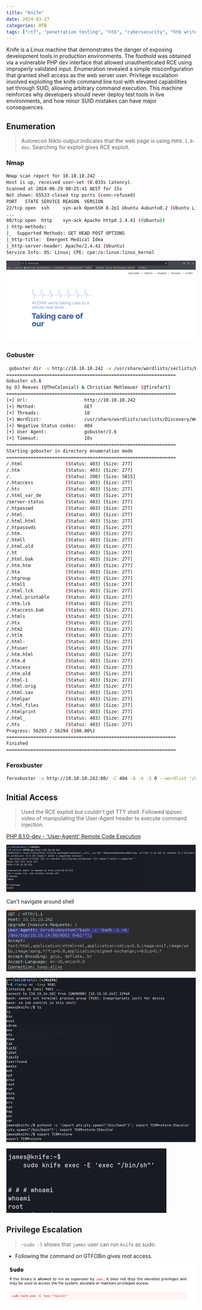 ```yaml
---
title: "Knife"
date: 2024-03-27
categories: HTB
tags: ["ctf", "penetration testing", "htb", "cybersecurity", "htb writeup", "htb walkthrough", "hackthebox", "knife", "writeup"]
---
```


Knife is a Linux machine that demonstrates the danger of exposing development tools in production environments.
The foothold was obtained via a vulnerable PHP dev interface that allowed unauthenticated RCE using improperly validated input.
Enumeration revealed a simple misconfiguration that granted shell access as the web server user.
Privilege escalation involved exploiting the knife command line tool with elevated capabilities set through SUID, allowing arbitrary command execution.
This machine reinforces why developers should never deploy test tools in live environments, and how minor SUID mistakes can have major consequences.

## Enumeration

>Autorecon Nikto output indicates that the web page is using `PHP8.1.0-dev`.
Searching for exploit gives RCE exploit. 

### Nmap

```sh
Nmap scan report for 10.10.10.242
Host is up, received user-set (0.033s latency).
Scanned at 2024-06-29 08:25:41 AEST for 15s
Not shown: 65533 closed tcp ports (conn-refused)
PORT   STATE SERVICE REASON  VERSION
22/tcp open  ssh     syn-ack OpenSSH 8.2p1 Ubuntu 4ubuntu0.2 (Ubuntu Linux; protocol 2.0)
...
80/tcp open  http    syn-ack Apache httpd 2.4.41 ((Ubuntu))
| http-methods: 
|_  Supported Methods: GET HEAD POST OPTIONS
|_http-title:  Emergent Medical Idea
|_http-server-header: Apache/2.4.41 (Ubuntu)
Service Info: OS: Linux; CPE: cpe:/o:linux:linux_kernel
```

![screenshot](/assets/images/knife1.png)

### Gobuster

```sh
 gobuster dir -u http://10.10.10.242 -w /usr/share/wordlists/seclists/Discovery/Web-Content/raft-medium-words-lowercase.txt
===============================================================
Gobuster v3.6
by OJ Reeves (@TheColonial) & Christian Mehlmauer (@firefart)
===============================================================
[+] Url:                     http://10.10.10.242
[+] Method:                  GET
[+] Threads:                 10
[+] Wordlist:                /usr/share/wordlists/seclists/Discovery/Web-Content/raft-medium-words-lowercase.txt
[+] Negative Status codes:   404
[+] User Agent:              gobuster/3.6
[+] Timeout:                 10s
===============================================================
Starting gobuster in directory enumeration mode
===============================================================
/.html                (Status: 403) [Size: 277]
/.htm                 (Status: 403) [Size: 277]
/.                    (Status: 200) [Size: 5815]
/.htaccess            (Status: 403) [Size: 277]
/.htc                 (Status: 403) [Size: 277]
/.html_var_de         (Status: 403) [Size: 277]
/server-status        (Status: 403) [Size: 277]
/.htpasswd            (Status: 403) [Size: 277]
/.html.               (Status: 403) [Size: 277]
/.html.html           (Status: 403) [Size: 277]
/.htpasswds           (Status: 403) [Size: 277]
/.htm.                (Status: 403) [Size: 277]
/.htmll               (Status: 403) [Size: 277]
/.html.old            (Status: 403) [Size: 277]
/.ht                  (Status: 403) [Size: 277]
/.html.bak            (Status: 403) [Size: 277]
/.htm.htm             (Status: 403) [Size: 277]
/.hta                 (Status: 403) [Size: 277]
/.htgroup             (Status: 403) [Size: 277]
/.html1               (Status: 403) [Size: 277]
/.html.lck            (Status: 403) [Size: 277]
/.html.printable      (Status: 403) [Size: 277]
/.htm.lck             (Status: 403) [Size: 277]
/.htaccess.bak        (Status: 403) [Size: 277]
/.htmls               (Status: 403) [Size: 277]
/.htx                 (Status: 403) [Size: 277]
/.htm2                (Status: 403) [Size: 277]
/.htlm                (Status: 403) [Size: 277]
/.html-               (Status: 403) [Size: 277]
/.htuser              (Status: 403) [Size: 277]
/.htm.html            (Status: 403) [Size: 277]
/.htm.d               (Status: 403) [Size: 277]
/.htacess             (Status: 403) [Size: 277]
/.htm.old             (Status: 403) [Size: 277]
/.html-1              (Status: 403) [Size: 277]
/.html.orig           (Status: 403) [Size: 277]
/.html.sav            (Status: 403) [Size: 277]
/.htmlpar             (Status: 403) [Size: 277]
/.html_files          (Status: 403) [Size: 277]
/.htmlprint           (Status: 403) [Size: 277]
/.html_               (Status: 403) [Size: 277]
/.hts                 (Status: 403) [Size: 277]
Progress: 56293 / 56294 (100.00%)
===============================================================
Finished
===============================================================
```

### Feroxbuster

```sh
feroxbuster -u http://10.10.10.242:80/ -C 404 -A -e -S 0 --wordlist '/usr/share/seclists/Discovery/Web-Content/directory-list-2.3-big.txt'
```

## Initial Access

>Used the RCE exploit but couldn't get TTY shell. 
Followed Ippsec video of manipulating the User-Agent header to execute command injection. 

[PHP 8.1.0-dev - 'User-Agentt' Remote Code Execution](https://www.exploit-db.com/exploits/49933)

![screenshot](/assets/images/knife2.png)

Can't navigate around shell

![screenshot](/assets/images/knife3.png)

![screenshot](/assets/images/knife4.png)

![screenshot](/assets/images/knife5.png)

## Privilege Escalation

> -`sudo -l` shows that `james` user can run `knife` as sudo. 
- Following the command on GTFOBin gives root access.

![screenshot](/assets/images/knife6.png)
